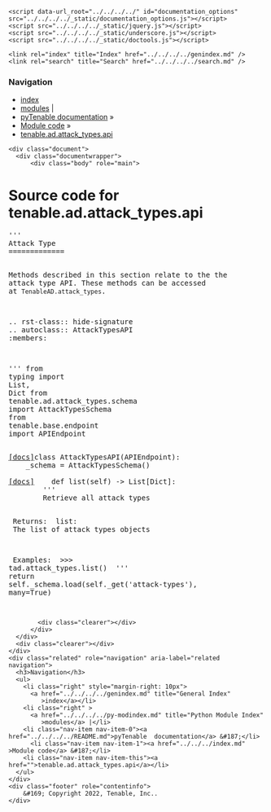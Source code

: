 
<!DOCTYPE html>

<html lang="en">
  <head>
    <meta charset="utf-8" />
    <meta name="viewport" content="width=device-width, initial-scale=1.0" />
    <title>tenable.ad.attack_types.api &#8212; pyTenable  documentation</title>
    <link rel="stylesheet" type="text/css" href="../../../../_static/pygments.css" />
    <link rel="stylesheet" type="text/css" href="../../../../_static/classic.css" />
    <link rel="stylesheet" type="text/css" href="../../../../_static/custom.css" />
    
    <script data-url_root="../../../../" id="documentation_options" src="../../../../_static/documentation_options.js"></script>
    <script src="../../../../_static/jquery.js"></script>
    <script src="../../../../_static/underscore.js"></script>
    <script src="../../../../_static/doctools.js"></script>
    
    <link rel="index" title="Index" href="../../../../genindex.md" />
    <link rel="search" title="Search" href="../../../../search.md" /> 
  </head><body>
    <div class="related" role="navigation" aria-label="related navigation">
      <h3>Navigation</h3>
      <ul>
        <li class="right" style="margin-right: 10px">
          <a href="../../../../genindex.md" title="General Index"
             accesskey="I">index</a></li>
        <li class="right" >
          <a href="../../../../py-modindex.md" title="Python Module Index"
             >modules</a> |</li>
        <li class="nav-item nav-item-0"><a href="../../../../README.md">pyTenable  documentation</a> &#187;</li>
          <li class="nav-item nav-item-1"><a href="../../../index.md" accesskey="U">Module code</a> &#187;</li>
        <li class="nav-item nav-item-this"><a href="">tenable.ad.attack_types.api</a></li> 
      </ul>
    </div>  

    <div class="document">
      <div class="documentwrapper">
          <div class="body" role="main">
            
  <h1>Source code for tenable.ad.attack_types.api</h1><div class="highlight"><pre>
<span></span><span class="sd">&#39;&#39;&#39;</span>
<span class="sd">Attack Type</span>
<span class="sd">=============</span>

<span class="sd">Methods described in this section relate to the the attack type API.</span>
<span class="sd">These methods can be accessed at ``TenableAD.attack_types``.</span>

<span class="sd">.. rst-class:: hide-signature</span>
<span class="sd">.. autoclass:: AttackTypesAPI</span>
<span class="sd">    :members:</span>

<span class="sd">&#39;&#39;&#39;</span>
<span class="kn">from</span> <span class="nn">typing</span> <span class="kn">import</span> <span class="n">List</span><span class="p">,</span> <span class="n">Dict</span>
<span class="kn">from</span> <span class="nn">tenable.ad.attack_types.schema</span> <span class="kn">import</span> <span class="n">AttackTypesSchema</span>
<span class="kn">from</span> <span class="nn">tenable.base.endpoint</span> <span class="kn">import</span> <span class="n">APIEndpoint</span>


<div class="viewcode-block" id="AttackTypesAPI"><a class="viewcode-back" href="../../../../tenable.ad.attack_types.md#tenable.ad.attack_types.api.AttackTypesAPI">[docs]</a><span class="k">class</span> <span class="nc">AttackTypesAPI</span><span class="p">(</span><span class="n">APIEndpoint</span><span class="p">):</span>
    <span class="n">_schema</span> <span class="o">=</span> <span class="n">AttackTypesSchema</span><span class="p">()</span>

<div class="viewcode-block" id="AttackTypesAPI.list"><a class="viewcode-back" href="../../../../tenable.ad.attack_types.md#tenable.ad.attack_types.api.AttackTypesAPI.list">[docs]</a>    <span class="k">def</span> <span class="nf">list</span><span class="p">(</span><span class="bp">self</span><span class="p">)</span> <span class="o">-&gt;</span> <span class="n">List</span><span class="p">[</span><span class="n">Dict</span><span class="p">]:</span>
        <span class="sd">&#39;&#39;&#39;</span>
<span class="sd">        Retrieve all attack types</span>

<span class="sd">        Returns:</span>
<span class="sd">            list:</span>
<span class="sd">                The list of attack types objects</span>

<span class="sd">        Examples:</span>
<span class="sd">            &gt;&gt;&gt; tad.attack_types.list()</span>
<span class="sd">        &#39;&#39;&#39;</span>
        <span class="k">return</span> <span class="bp">self</span><span class="o">.</span><span class="n">_schema</span><span class="o">.</span><span class="n">load</span><span class="p">(</span><span class="bp">self</span><span class="o">.</span><span class="n">_get</span><span class="p">(</span><span class="s1">&#39;attack-types&#39;</span><span class="p">),</span> <span class="n">many</span><span class="o">=</span><span class="kc">True</span><span class="p">)</span></div></div>
</pre></div>

            <div class="clearer"></div>
          </div>
      </div>
      <div class="clearer"></div>
    </div>
    <div class="related" role="navigation" aria-label="related navigation">
      <h3>Navigation</h3>
      <ul>
        <li class="right" style="margin-right: 10px">
          <a href="../../../../genindex.md" title="General Index"
             >index</a></li>
        <li class="right" >
          <a href="../../../../py-modindex.md" title="Python Module Index"
             >modules</a> |</li>
        <li class="nav-item nav-item-0"><a href="../../../../README.md">pyTenable  documentation</a> &#187;</li>
          <li class="nav-item nav-item-1"><a href="../../../index.md" >Module code</a> &#187;</li>
        <li class="nav-item nav-item-this"><a href="">tenable.ad.attack_types.api</a></li> 
      </ul>
    </div>
    <div class="footer" role="contentinfo">
        &#169; Copyright 2022, Tenable, Inc..
    </div>
  </body>
</html>